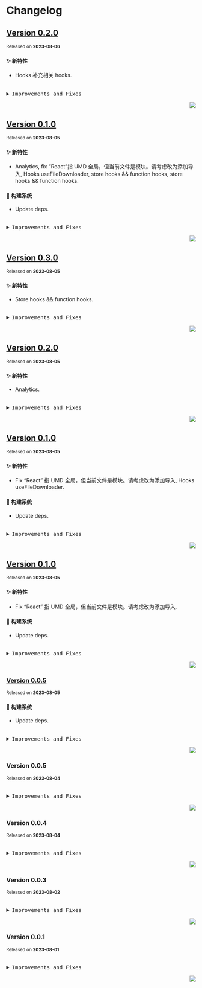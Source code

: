 # Changelog

## [Version&nbsp;0.2.0](https://github.com/h7ml/hooks/compare/v0.1.0...v0.2.0)

<sup>Released on **2023-08-06**</sup>

#### ✨ 新特性

- Hooks 补充相关 hooks.

<br/>

<details>
<summary><kbd>Improvements and Fixes</kbd></summary>

#### What's improved

- Hooks 补充相关 hooks ([bf7e9fa](https://github.com/h7ml/hooks/commit/bf7e9fa))

</details>

<div align="right">

[![](https://img.shields.io/badge/-BACK_TO_TOP-151515?style=flat-square)](#readme-top)

</div>

## [Version&nbsp;0.1.0](https://github.com/h7ml/hooks/compare/v0.0.4...v0.1.0)

<sup>Released on **2023-08-05**</sup>

#### ✨ 新特性

- Analytics, fix “React”指 UMD 全局，但当前文件是模块。请考虑改为添加导入, Hooks useFileDownloader, store hooks && function hooks, store hooks && function hooks.

#### 👷 构建系统

- Update deps.

<br/>

<details>
<summary><kbd>Improvements and Fixes</kbd></summary>

#### What's improved

- Analytics ([6a45bed](https://github.com/h7ml/hooks/commit/6a45bed))
- Fix “React” 指 UMD 全局，但当前文件是模块。请考虑改为添加导入 ([db9b2c5](https://github.com/h7ml/hooks/commit/db9b2c5))
- Hooks useFileDownloader ([f012639](https://github.com/h7ml/hooks/commit/f012639))
- Store hooks && function hooks ([1c26689](https://github.com/h7ml/hooks/commit/1c26689))
- Store hooks && function hooks ([ef0a806](https://github.com/h7ml/hooks/commit/ef0a806))

#### Build system

- Update deps ([1e776d9](https://github.com/h7ml/hooks/commit/1e776d9))

</details>

<div align="right">

[![](https://img.shields.io/badge/-BACK_TO_TOP-151515?style=flat-square)](#readme-top)

</div>

## [Version&nbsp;0.3.0](https://github.com/h7ml/hooks/compare/v0.2.0...v0.3.0)

<sup>Released on **2023-08-05**</sup>

#### ✨ 新特性

- Store hooks && function hooks.

<br/>

<details>
<summary><kbd>Improvements and Fixes</kbd></summary>

#### What's improved

- Store hooks && function hooks ([ef0a806](https://github.com/h7ml/hooks/commit/ef0a806))

</details>

<div align="right">

[![](https://img.shields.io/badge/-BACK_TO_TOP-151515?style=flat-square)](#readme-top)

</div>

## [Version&nbsp;0.2.0](https://github.com/h7ml/hooks/compare/v0.1.0...v0.2.0)

<sup>Released on **2023-08-05**</sup>

#### ✨ 新特性

- Analytics.

<br/>

<details>
<summary><kbd>Improvements and Fixes</kbd></summary>

#### What's improved

- Analytics ([6a45bed](https://github.com/h7ml/hooks/commit/6a45bed))

</details>

<div align="right">

[![](https://img.shields.io/badge/-BACK_TO_TOP-151515?style=flat-square)](#readme-top)

</div>

## [Version&nbsp;0.1.0](https://github.com/h7ml/hooks/compare/v0.0.4...v0.1.0)

<sup>Released on **2023-08-05**</sup>

#### ✨ 新特性

- Fix “React” 指 UMD 全局，但当前文件是模块。请考虑改为添加导入, Hooks useFileDownloader.

#### 👷 构建系统

- Update deps.

<br/>

<details>
<summary><kbd>Improvements and Fixes</kbd></summary>

#### What's improved

- Fix “React” 指 UMD 全局，但当前文件是模块。请考虑改为添加导入 ([db9b2c5](https://github.com/h7ml/hooks/commit/db9b2c5))
- Hooks useFileDownloader ([f012639](https://github.com/h7ml/hooks/commit/f012639))

#### Build system

- Update deps ([1e776d9](https://github.com/h7ml/hooks/commit/1e776d9))

</details>

<div align="right">

[![](https://img.shields.io/badge/-BACK_TO_TOP-151515?style=flat-square)](#readme-top)

</div>

## [Version&nbsp;0.1.0](https://github.com/h7ml/hooks/compare/v0.0.4...v0.1.0)

<sup>Released on **2023-08-05**</sup>

#### ✨ 新特性

- Fix “React” 指 UMD 全局，但当前文件是模块。请考虑改为添加导入.

#### 👷 构建系统

- Update deps.

<br/>

<details>
<summary><kbd>Improvements and Fixes</kbd></summary>

#### What's improved

- Fix “React” 指 UMD 全局，但当前文件是模块。请考虑改为添加导入 ([db9b2c5](https://github.com/h7ml/hooks/commit/db9b2c5))

#### Build system

- Update deps ([1e776d9](https://github.com/h7ml/hooks/commit/1e776d9))

</details>

<div align="right">

[![](https://img.shields.io/badge/-BACK_TO_TOP-151515?style=flat-square)](#readme-top)

</div>

### [Version&nbsp;0.0.5](https://github.com/h7ml/hooks/compare/v0.0.4...v0.0.5)

<sup>Released on **2023-08-05**</sup>

#### 👷 构建系统

- Update deps.

<br/>

<details>
<summary><kbd>Improvements and Fixes</kbd></summary>

#### Build system

- Update deps ([1e776d9](https://github.com/h7ml/hooks/commit/1e776d9))

</details>

<div align="right">

[![](https://img.shields.io/badge/-BACK_TO_TOP-151515?style=flat-square)](#readme-top)

</div>

### Version&nbsp;0.0.5

<sup>Released on **2023-08-04**</sup>

<br/>

<details>
<summary><kbd>Improvements and Fixes</kbd></summary>

</details>

<div align="right">

[![](https://img.shields.io/badge/-BACK_TO_TOP-151515?style=flat-square)](#readme-top)

</div>

### Version&nbsp;0.0.4

<sup>Released on **2023-08-04**</sup>

<br/>

<details>
<summary><kbd>Improvements and Fixes</kbd></summary>

</details>

<div align="right">

[![](https://img.shields.io/badge/-BACK_TO_TOP-151515?style=flat-square)](#readme-top)

</div>

### Version&nbsp;0.0.3

<sup>Released on **2023-08-02**</sup>

<br/>

<details>
<summary><kbd>Improvements and Fixes</kbd></summary>

</details>

<div align="right">

[![](https://img.shields.io/badge/-BACK_TO_TOP-151515?style=flat-square)](#readme-top)

</div>

### Version&nbsp;0.0.1

<sup>Released on **2023-08-01**</sup>

<br/>

<details>
<summary><kbd>Improvements and Fixes</kbd></summary>

</details>

<div align="right">

[![](https://img.shields.io/badge/-BACK_TO_TOP-151515?style=flat-square)](#readme-top)

</div>
